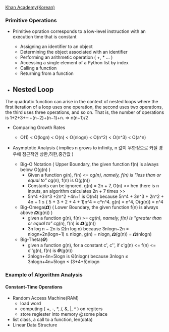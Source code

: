[Khan Academy(Korean)](https://ko.khanacademy.org/computing/computer-science/algorithms/asymptotic-notation/a/big-o-notation)    

### Primitive Operations
- Primitive opration corresponds to a low-level instruction with an execution time that is constant 
  - Assigning an identifier to an object 
  - Determining the object associated with an identifier 
  - Performing an arithmetic operation ( +, * ... ) 
  - Accessing a single element of a Python list by index 
  - Calling a function 
  - Returning from a function 

- Nested Loop  
  -
The quadratic function can arise in the context of nested loops where the first iteration of a loop uses one operation, the second uses two operations, the third uses three operations, and so on. That is, the number of operations is
1+2+3+···+(n−2)+(n−1)+n. => n(n+1)/2 

- Comparing Growth Rates 
  - O(1) < O(logn) < O(n) < O(nlogn) < O(n^2) < O(n^3) < O(a^n) 

- Asymptotic Analysis ( implies n grows to infinity, n 값이 무한정으로 커질 경우에 점근적인 상한,하한,중간값 )
  - Big-O Notation ( Upper Boundary, the given function f(n) is always below O(g(n) )
    - Given a function g(n), f(n) <= c*g(n), namely, f(n) is "less than or equal to" c*g(n), f(n) is O(g(n))  
    - Constants can be ignored. g(n) = 2n + 7, O(n) << hen there is n inputs, an algorithm calculates 2n + 7 times  >>
    - 5n^4 +3n^3 +2n^2 +4n+1 is O(n4) because 5n^4 + 3n^3 + 2n^2 + 4n + 1 ≤ ( 5 + 3 + 2 + 4 + 1)n^4 = c*n^4.   g(n) = n^4, O(g(n)) = n^4 
  - Big-Omega(𝞨) ( Lower Boundary, the given function f(n) is always above 𝞨(g(n)) ) 
    - given a function g(n), f(n) >= c*g(n), namely, f(n) is "greater than or equal to" c*g(n), f(n) is 𝞨(g(n)) 
    - 3n log n − 2n is Ω(n log n) because 3nlogn−2n = nlogn+2n(logn−1) ≥ nlogn, g(n) = nlogn, 𝞨(g(n)) = 𝞨(nlogn)
  - Big-Theta(𝜣) 
    - given a function g(n), for a constant c', c'', if c'g(n) <= f(n) <= c''g(n), f(n) is 𝜣(g(n)) 
    - 3nlogn+4n+5logn is Θ(nlogn) because 3nlogn ≤ 3nlogn+4n+5logn ≤ (3+4+5)nlogn 
    
    
### Example of Algorithm Analysis 
#### Constant-Time Operations 
- Random Access Machine(RAM)
  - load word
  - computing ( +, -, *, /, &, |, ^ ) on regiters 
  - store regiester into memory @some place 
- list class, a call to a function, len(data)
- Linear Data Structure 
